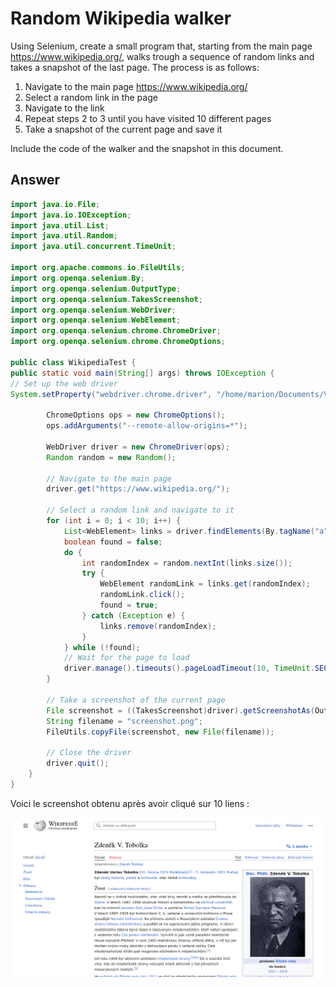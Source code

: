 # Random Wikipedia walker

Using Selenium, create a small program that, starting from the main page https://www.wikipedia.org/, walks trough a sequence of random links and takes a snapshot of the last page.
The process is as follows:

 1. Navigate to the main page https://www.wikipedia.org/
 2. Select a random link in the page
 3. Navigate to the link
 4. Repeat steps 2 to 3 until you have visited 10 different pages
 5. Take a snapshot of the current page and save it

Include the code of the walker and the snapshot in this document.

## Answer

```java
import java.io.File;
import java.io.IOException;
import java.util.List;
import java.util.Random;
import java.util.concurrent.TimeUnit;

import org.apache.commons.io.FileUtils;
import org.openqa.selenium.By;
import org.openqa.selenium.OutputType;
import org.openqa.selenium.TakesScreenshot;
import org.openqa.selenium.WebDriver;
import org.openqa.selenium.WebElement;
import org.openqa.selenium.chrome.ChromeDriver;
import org.openqa.selenium.chrome.ChromeOptions;

public class WikipediaTest {
public static void main(String[] args) throws IOException {
// Set up the web driver
System.setProperty("webdriver.chrome.driver", "/home/marion/Documents/VV/chromedriver_linux64/chromedriver");

        ChromeOptions ops = new ChromeOptions();
        ops.addArguments("--remote-allow-origins=*");

        WebDriver driver = new ChromeDriver(ops);
        Random random = new Random();

        // Navigate to the main page
        driver.get("https://www.wikipedia.org/");

        // Select a random link and navigate to it
        for (int i = 0; i < 10; i++) {
            List<WebElement> links = driver.findElements(By.tagName("a"));
            boolean found = false;
            do {
                int randomIndex = random.nextInt(links.size());
                try {
                    WebElement randomLink = links.get(randomIndex);
                    randomLink.click();
                    found = true;
                } catch (Exception e) {
                    links.remove(randomIndex);
                }
            } while (!found);
            // Wait for the page to load
            driver.manage().timeouts().pageLoadTimeout(10, TimeUnit.SECONDS);
        }

        // Take a screenshot of the current page
        File screenshot = ((TakesScreenshot)driver).getScreenshotAs(OutputType.FILE);
        String filename = "screenshot.png";
        FileUtils.copyFile(screenshot, new File(filename));

        // Close the driver
        driver.quit();
    }
}
```

Voici le screenshot obtenu après avoir cliqué sur 10 liens :

![screenshot](screenshot.png)
